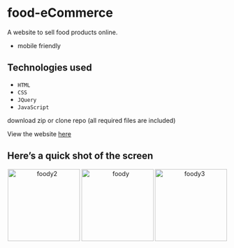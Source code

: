 # food-eCommerce

A website to sell food products online.

* mobile friendly

## Technologies used

* `HTML`
* `CSS`
* `JQuery`
* `JavaScript`

download zip or clone repo (all required files are included)

View the website [here](https://peter-kimanzi.github.io/food-ecommerce/)

## Here’s a quick shot of the screen

<!--![foody2](https://user-images.githubusercontent.com/71552773/205292467-c0c82227-eb98-4f2c-ad01-6ac64232dac4.PNG)

![foody](https://user-images.githubusercontent.com/71552773/205292439-432dc63d-d6a9-4f1b-aacb-b72d10f80151.PNG)

![foody3](https://user-images.githubusercontent.com/71552773/205292490-dfcc1bd5-09c5-4eb7-9ae3-95a88bfd2779.PNG)-->
<p align="center">
  <img src="https://user-images.githubusercontent.com/71552773/205292467-c0c82227-eb98-4f2c-ad01-6ac64232dac4.PNG" alt="foody2" height="165">
  <img src="https://user-images.githubusercontent.com/71552773/205292439-432dc63d-d6a9-4f1b-aacb-b72d10f80151.PNG" alt="foody" height="165">
  <img src="https://user-images.githubusercontent.com/71552773/205292490-dfcc1bd5-09c5-4eb7-9ae3-95a88bfd2779.PNG" alt="foody3" height="165">
</p>


